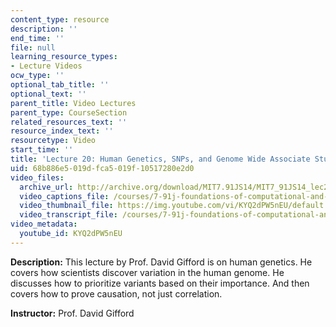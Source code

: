 ```yaml
---
content_type: resource
description: ''
end_time: ''
file: null
learning_resource_types:
- Lecture Videos
ocw_type: ''
optional_tab_title: ''
optional_text: ''
parent_title: Video Lectures
parent_type: CourseSection
related_resources_text: ''
resource_index_text: ''
resourcetype: Video
start_time: ''
title: 'Lecture 20: Human Genetics, SNPs, and Genome Wide Associate Studies'
uid: 68b886e5-019d-fca5-019f-10517280e2d0
video_files:
  archive_url: http://archive.org/download/MIT7.91JS14/MIT7_91JS14_lec20_300k.mp4
  video_captions_file: /courses/7-91j-foundations-of-computational-and-systems-biology-spring-2014/de035682b6ba5f56a5ec99bbc4a596b3_KYQ2dPW5nEU.vtt
  video_thumbnail_file: https://img.youtube.com/vi/KYQ2dPW5nEU/default.jpg
  video_transcript_file: /courses/7-91j-foundations-of-computational-and-systems-biology-spring-2014/5dec4445382f969442ebf59148e53c6a_KYQ2dPW5nEU.pdf
video_metadata:
  youtube_id: KYQ2dPW5nEU
---
```


**Description:** This lecture by Prof. David Gifford is on human genetics. He covers how scientists discover variation in the human genome. He discusses how to prioritize variants based on their importance. And then covers how to prove causation, not just correlation.

**Instructor:** Prof. David Gifford

